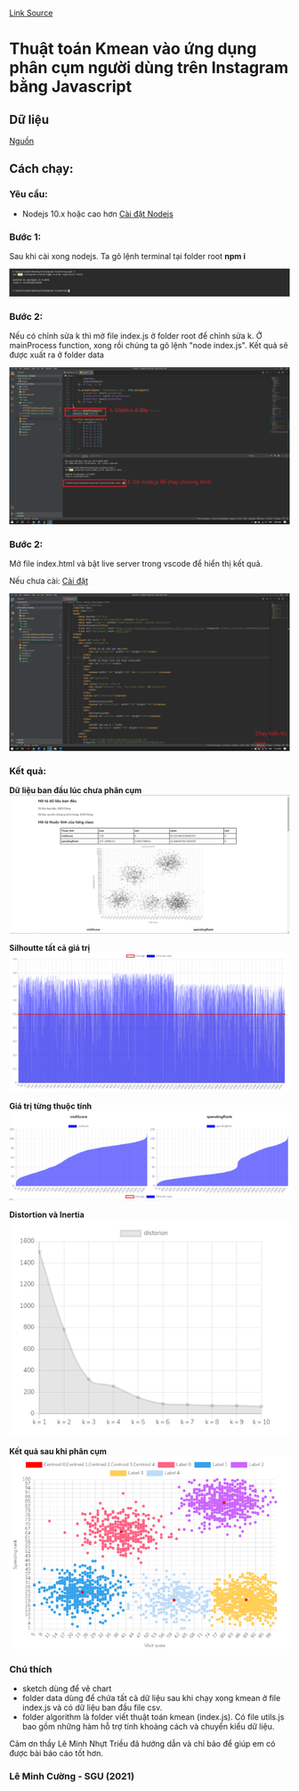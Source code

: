 [Link Source](https://github.com/Ram4GB/Kmean_Instagram)

# Thuật toán Kmean vào ứng dụng phân cụm người dùng trên Instagram bằng Javascript

## Dữ liệu

[Nguồn](https://www.kaggle.com/chaandsheikh/instagram-visit-clustering)

## Cách chạy:

### Yêu cầu:
- Nodejs 10.x hoặc cao hơn [Cài đặt Nodejs](https://nodejs.org/en/)

### Bước 1:

Sau khi cài xong nodejs. Ta gõ lệnh terminal tại folder root <b>npm i</b>

![text](./images/1.png)

### Bước 2:

Nếu có chỉnh sửa k thì mở file index.js ở folder root để chỉnh sửa k. Ở mainProcess function, xong rồi chúng ta gõ lệnh "node index.js". Kết quả sẽ được xuất ra ở folder data

![https://link](./images/2.png)

### Bước 2:

Mở file index.html và bật live server trong vscode để hiển thị kết quả.

Nếu chưa cài: [Cài đặt](https://marketplace.visualstudio.com/items?itemName=ritwickdey.LiveServer) 

![alt](./images/3.png)


### Kết quả:

**Dữ liệu ban đầu lúc chưa phân cụm**
![https://link](./images/4.png)

**Silhoutte tất cả giá trị**
![https://link](./images/5_1.png)

**Giá trị từng thuộc tính**
![https://link](./images/5_2.png)


**Distortion và Inertia**
![https://link](./images/6.png)

**Kết quả sau khi phân cụm**
![https://link](./images/7.png)


### Chú thích
- sketch dùng để vẽ chart
- folder data dùng để chứa tất cả dữ liệu sau khi chạy xong kmean ở file index.js và có dữ liệu ban đầu file csv.
- folder algorithm là folder viết thuật toán kmean (index.js). Có file utils.js bao gồm những hàm hỗ trợ tính khoảng cách và chuyển kiểu dữ liệu.

Cảm ơn thầy Lê Minh Nhựt Triều đã hướng dẫn và chỉ bảo để giúp em có được bài báo cáo tốt hơn.

### Lê Minh Cường - SGU (2021)
